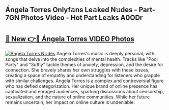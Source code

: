 ## Ángela Torres Onlyf𝚊ns Le𝚊ked N𝚞des - Part-7GN Photos Video - Hot Part Le𝚊ks A0ODr

# <h2><a href="http://ab34416.deff.icu/?id=%c3%81ngela+Torres">🔗 New 👉🔴 Ángela Torres VIDEO Photos</a></h2>

[![Ángela Torres N𝚞des](https://i.imgur.com/rIISA9y.gif)](http://ab34416.deff.icu/?id=%c3%81ngela+Torres)
Ángela Torres's music is deeply personal, with songs that delve into the complexities of mental health. Tracks like "Pool Party" and "Softly" tackle themes of anxiety, depression, and the desire for connection. She bravely shares her own struggles with these issues, creating a space of empathy and understanding for listeners who grapple with similar challenges. Ángela Torres is a complex and controversial figure who has defied categorization. Her unique brand of online presence has captivated and enraged audiences, sparking discussions about censorship, sexualization, and the nature of online communities. While her future remains uncertain, her impact on online culture is undeniable.
